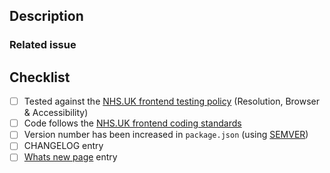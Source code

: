 ## Description
<!--- Describe your changes in detail -->

### Related issue
<!--- Optional: if there is an open GitHub or JIRA issue, please link to the issue here -->

## Checklist
<!-- Ensure each of the points below have been considered and completed where applicable -->

- [ ] Tested against the [NHS.UK frontend testing policy](https://github.com/nhsuk/nhsuk-frontend/blob/main/docs/contributing/testing.md) (Resolution, Browser & Accessibility)
- [ ] Code follows the [NHS.UK frontend coding standards](https://github.com/nhsuk/nhsuk-frontend/blob/main/docs/contributing/coding-standards.md)
- [ ] Version number has been increased in `package.json` (using [SEMVER](https://semver.org/))
- [ ] CHANGELOG entry
- [ ] [Whats new page](https://service-manual.nhs.uk/whats-new) entry
